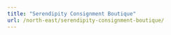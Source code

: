 ```yaml
---
title: "Serendipity Consignment Boutique"
url: /north-east/serendipity-consignment-boutique/
---
```

